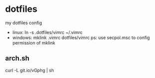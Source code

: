 # dotfiles
my dotfiles config
- linux: ln -s .dotfiles/vimrc ~/.vimrc
- windows: mklink .vimrc dotfiles/vimrc
ps: use secpol.msc to config permission of mklink

## arch.sh
curl -L git.io/vGphg | sh
